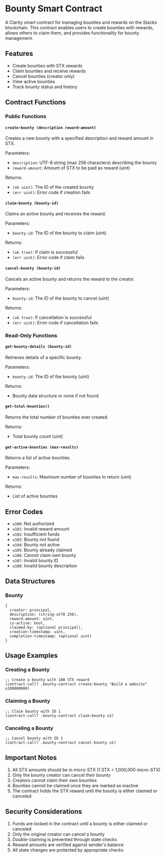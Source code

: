 # Bounty Smart Contract

A Clarity smart contract for managing bounties and rewards on the Stacks blockchain. This contract enables users to create bounties with rewards, allows others to claim them, and provides functionality for bounty management.

## Features

- Create bounties with STX rewards
- Claim bounties and receive rewards
- Cancel bounties (creator only)
- View active bounties
- Track bounty status and history

## Contract Functions

### Public Functions

#### `create-bounty (description reward-amount)`
Creates a new bounty with a specified description and reward amount in STX.

Parameters:
- `description`: UTF-8 string (max 256 characters) describing the bounty
- `reward-amount`: Amount of STX to be paid as reward (uint)

Returns:
- `(ok uint)`: The ID of the created bounty
- `(err uint)`: Error code if creation fails

#### `claim-bounty (bounty-id)`
Claims an active bounty and receives the reward.

Parameters:
- `bounty-id`: The ID of the bounty to claim (uint)

Returns:
- `(ok true)`: If claim is successful
- `(err uint)`: Error code if claim fails

#### `cancel-bounty (bounty-id)`
Cancels an active bounty and returns the reward to the creator.

Parameters:
- `bounty-id`: The ID of the bounty to cancel (uint)

Returns:
- `(ok true)`: If cancellation is successful
- `(err uint)`: Error code if cancellation fails

### Read-Only Functions

#### `get-bounty-details (bounty-id)`
Retrieves details of a specific bounty.

Parameters:
- `bounty-id`: The ID of the bounty (uint)

Returns:
- Bounty data structure or none if not found

#### `get-total-bounties()`
Returns the total number of bounties ever created.

Returns:
- Total bounty count (uint)

#### `get-active-bounties (max-results)`
Returns a list of active bounties.

Parameters:
- `max-results`: Maximum number of bounties to return (uint)

Returns:
- List of active bounties

## Error Codes

- `u100`: Not authorized
- `u101`: Invalid reward amount
- `u102`: Insufficient funds
- `u103`: Bounty not found
- `u104`: Bounty not active
- `u105`: Bounty already claimed
- `u106`: Cannot claim own bounty
- `u107`: Invalid bounty ID
- `u108`: Invalid bounty description

## Data Structures

### Bounty
```clarity
{
  creator: principal,
  description: (string-utf8 256),
  reward-amount: uint,
  is-active: bool,
  claimed-by: (optional principal),
  creation-timestamp: uint,
  completion-timestamp: (optional uint)
}
```

## Usage Examples

### Creating a Bounty
```clarity
;; Create a bounty with 100 STX reward
(contract-call? .bounty-contract create-bounty "Build a website" u100000000)
```

### Claiming a Bounty
```clarity
;; Claim bounty with ID 1
(contract-call? .bounty-contract claim-bounty u1)
```

### Canceling a Bounty
```clarity
;; Cancel bounty with ID 1
(contract-call? .bounty-contract cancel-bounty u1)
```

## Important Notes

1. All STX amounts should be in micro-STX (1 STX = 1,000,000 micro-STX)
2. Only the bounty creator can cancel their bounty
3. Creators cannot claim their own bounties
4. Bounties cannot be claimed once they are marked as inactive
5. The contract holds the STX reward until the bounty is either claimed or canceled

## Security Considerations

1. Funds are locked in the contract until a bounty is either claimed or canceled
2. Only the original creator can cancel a bounty
3. Double-claiming is prevented through state checks
4. Reward amounts are verified against sender's balance
5. All state changes are protected by appropriate checks